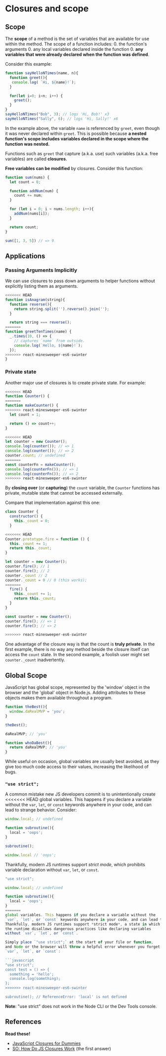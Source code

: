 # Closures and scope

## Scope

The **scope** of a method is the set of variables that are available
for use within the method. The scope of a function includes:
  0. the function's arguments
  0. any local variables declared inside the function
  0. **any variables that were already declared when the function was defined**.

Consider this example: 


```javascript
function sayHelloNTimes(name, n){
  function greet(){
   console.log( `Hi, ${name}!`);
  }

  for(let i=0; i<n; i++) {
    greet();
  }
}
sayHelloNTimes("Bob", 3); // logs 'Hi, Bob!' x3
sayHelloNTimes("Sally", 6); // logs 'Hi, Sally!' x6
```
In the example above, the variable `name` is referenced by `greet`, even though it was never declared within `greet`. This is possible because **a nested function's scope includes variables declared in the scope where the function was nested.** 

Functions such as `greet` that capture (a.k.a. use) such variables (a.k.a. free variables) are called **closures**. 

**Free variables can be modified** by closures. Consider this function: 

```javascript
function sum(nums) {
  let count = 0;

  function addNum(num) {
    count += num;
  }

  for (let i = 0; i < nums.length; i++){
    addNum(nums[i]);
  }

  return count;
}

sum([1, 3, 5]) // => 9
```

## Applications

### Passing Arguments Implicitly

We can use closures to pass down arguments to helper functions without explicitly listing them as arguments.

```javascript
<<<<<<< HEAD
function isAnagram(string){
  function reverse(){
    return string.split('').reverse().join('');
  }

  return string === reverse();
=======
function greetTenTimes(name) {
  _.times(10, () => {
    // captures `name` from outside.
    console.log(`Hello, ${name}!`);
  });
>>>>>>> react-minesweeper-es6-swinter
}
```

### Private state

Another major use of closures is to create private state. For
example:

```javascript
<<<<<<< HEAD
function Counter() {
=======
function makeCounter() {
>>>>>>> react-minesweeper-es6-swinter
  let count = 1;

  return () => count++;
}

<<<<<<< HEAD
let counter = new Counter();
console.log(counter()); // => 1
console.log(counter()); // => 2
counter.count; // undefined
=======
const counterFn = makeCounter();
console.log(counterFn()); // => 1
console.log(counterFn()); // => 2
>>>>>>> react-minesweeper-es6-swinter
```

By **closing over** (or **capturing**) the `count` variable, the `Counter` functions has private, mutable state that cannot be accessed externally.

Compare that implementation against this one:

```javascript
class Counter {
  constructor() {
    this._count = 0;
  }

<<<<<<< HEAD
Counter.prototype.fire = function () {
  this._count += 1;
  return this._count;
}

let counter = new Counter();
counter.fire(); // 1
counter.fire(); // 2
counter._count // 2
counter._count = 0 // 0 (this works);
=======
  fire() {
    this._count += 1;
    return this._count;
  }
}

const counter = new Counter();
counter.fire(); // => 1
counter.fire(); // => 2

>>>>>>> react-minesweeper-es6-swinter
```

One advantage of the closure way is that the count is **truly
private**. In the first example, there is no way any method beside the closure itself can access the `count` state. In the second example, a foolish user might set `counter._count` inadvertently.

## Global Scope

JavaScript has global scope, represented by the 'window' object in the browser and the 'global' object in Node.js. Adding attributes to these objects makes them available throughout a program. 

```javascript
function theBest(){
  window.daRealMVP = 'you';
}

theBest();

daRealMVP; // 'you'

function whoDaBest(){
  return daRealMVP; // 'you'
}
```

While useful on occasion, global variables are usually best avoided, as they give too much code access to their values, increasing the likelihood of bugs. 

### `"use strict";`

A common mistake new JS developers commit is to unintentionally create
<<<<<<< HEAD
global variables. This happens if you declare a variable without the `var`, `let`, or `const` keywords anywhere in your code, and can lead to strange behavior. Consider: 

```javascript
window.local; // undefined

function subroutine(){
  local = 'oops';
}

subroutine();

window.local // 'oops';
```

Thankfully, modern JS runtimes support *strict mode*, which prohibits variable declaration without `var`, `let`, or `const`.

```javascript
"use strict";

window.local; // undefined

function subroutine(){
  local = 'oops'; 
}
=======
global variables. This happens if you declare a variable without the
`var`, `let`, or `const` keywords anywhere in your code, and can lead to strange behavior.
Thankfully, modern JS runtimes support *strict mode*, a state in which
the runtime disallows dangerous practices like declaring variables
without `var`, `let`, or `const`.

Simply place `"use strict";` at the start of your file or function,
and Node or the browser will throw a helpful error whenever you forget
`var`, `let`, or `const`:

```javascript
"use strict";
const test = () => {
  something = 'hello';
  console.log(something);
};
>>>>>>> react-minesweeper-es6-swinter

subroutine(); // ReferenceError: 'local' is not defined
```

**Note**: "use strict" does not work in the Node CLI or the Dev Tools console. 

## References

**Read these!**

* [JavaScript Closures for Dummies][closures-for-dummies]
* [SO: How Do JS Closures Work][so-closures] (the first answer)

[closures-for-dummies]: http://web.archive.org/web/20080209105120/http://blog.morrisjohns.com/javascript_closures_for_dummies
[so-closures]: http://stackoverflow.com/questions/111102/how-do-javascript-closures-work
